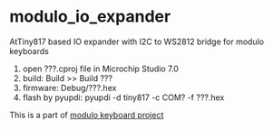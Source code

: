 # modulo_io_expander
AtTiny817 based IO expander with I2C to WS2812 bridge for modulo keyboards

1. open ???.cproj file in Microchip Studio 7.0
2. build: Build >> Build ???
3. firmware: Debug/???.hex
4. flash by pyupdi: pyupdi -d tiny817 -c COM? -f ???.hex

This is a part of [modulo keyboard project](https://github.com/tadakado/modulo)
